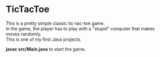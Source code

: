 # TicTacToe

This is a pretty simple classic tic-tac-toe game. <br />
In the game, the player has to play with a "stupid" computer that makes moves randomly. <br />
This is one of my first Java projects.

<b>javac src/Main.java</b> to start the game.
